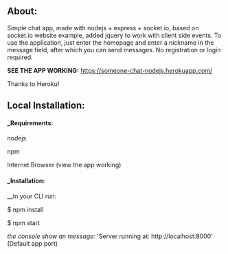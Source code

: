 ## About:
<p>
Simple chat app, made with nodejs + express + socket.io, based on socket.io website example, added jquery to work with client side events. To use the application, just enter the homepage and enter a nickname in the message field, after which you can send messages. No registration or login required.
</p>

**SEE THE APP WORKING:**
https://someone-chat-nodejs.herokuapp.com/

Thanks to Heroku!

## Local Installation:

<h4>_Requirements:</h4>
<p>nodejs</p>
<p>npm</p>
<p>Internet Browser (view the app working)</p>

<h4>_Installation:</h4>
__In your CLI run:
<p>$ npm install</p>
<p>$ npm start</p>

*the console show an message:*
   'Server running at: http://localhost:8000' (Default app port)
